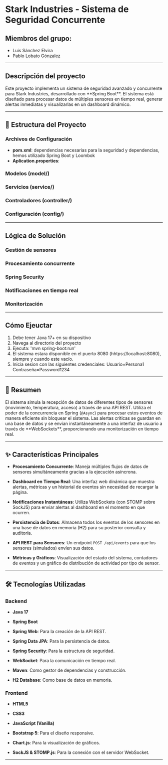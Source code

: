 # Stark Industries - Sistema de Seguridad Concurrente

## Miembros del grupo:
- Luis Sánchez Elvira
- Pablo Lobato Gónzalez

---

## Descripción del proyecto
Este proyecto implementa un sistema de seguridad avanzado y concurrente para Stark Industries, desarrollado con \*\*Spring Boot\*\*. El sistema está diseñado para procesar datos de múltiples sensores en tiempo real, generar alertas inmediatas y visualizarlas en un dashboard dinámico.

---

## 📂 Estructura del Proyecto

### Archivos de Configuración
- **pom.xml**: dependencias necesarias para la seguridad y dependencias, hemos utilizado Spring Boot y Loombok
- **Aplication.properties**:

### Modelos (model/)

### Servicios (service/)

### Controladores (controller/)

### Configuración (config/)

---

## Lógica de Solución
### Gestión de sensores
### Procesamiento concurrente
### Spring Security
### Notificaciones en tiempo real
### Monitorización

---

## Cómo Ejeuctar
1. Debe tener Java 17+ en su dispositivo
2. Navega al directorio del proyecto
3. Ejecuta: 'mvn spring-boot:run'
4. El sistema estara disponible en el puerto 8080 (hhtps://localhost:8080), siempre y cuando este vacío. 
5. Inicia sesion con las siguientes credenciales:  Usuario=Persona1    Contraseña=Password1234
---

## 📜 Resumen



El sistema simula la recepción de datos de diferentes tipos de sensores (movimiento, temperatura, acceso) a través de una API REST. Utiliza el poder de la concurrencia en Spring (`@Async`) para procesar estos eventos de manera eficiente sin bloquear el sistema. Las alertas críticas se guardan en una base de datos y se envían instantáneamente a una interfaz de usuario a través de \*\*WebSockets\*\*, proporcionando una monitorización en tiempo real.



---



## ✨ Características Principales



* **Procesamiento Concurrente**: Maneja múltiples flujos de datos de sensores simultáneamente gracias a la ejecución asíncrona.

* **Dashboard en Tiempo Real**: Una interfaz web dinámica que muestra alertas, métricas y un historial de eventos sin necesidad de recargar la página.

* **Notificaciones Instantáneas**: Utiliza WebSockets (con STOMP sobre SockJS) para enviar alertas al dashboard en el momento en que ocurren.

* **Persistencia de Datos**: Almacena todos los eventos de los sensores en una base de datos en memoria (H2) para su posterior consulta y auditoría.

* **API REST para Sensores**: Un endpoint `POST /api/events` para que los sensores (simulados) envíen sus datos.

* **Métricas y Gráficos**: Visualización del estado del sistema, contadores de eventos y un gráfico de distribución de actividad por tipo de sensor.



---



## 🛠️ Tecnologías Utilizadas



### Backend

* **Java 17**

* **Spring Boot**

* **Spring Web**: Para la creación de la API REST.

* **Spring Data JPA**: Para la persistencia de datos.

* **Spring Security**: Para la estructura de seguridad.

* **WebSocket**: Para la comunicación en tiempo real.

* **Maven**: Como gestor de dependencias y construcción.

* **H2 Database**: Como base de datos en memoria.



### Frontend

* **HTML5**

* **CSS3**

* **JavaScript (Vanilla)**

* **Bootstrap 5**: Para el diseño responsive.

* **Chart.js**: Para la visualización de gráficos.

* **SockJS \& STOMP.js**: Para la conexión con el servidor WebSocket.



---




